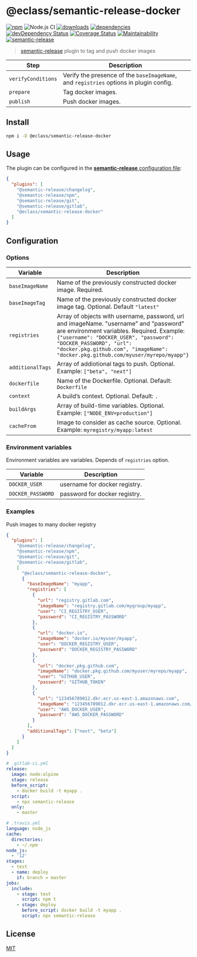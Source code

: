 # @eclass/semantic-release-docker

[![npm](https://img.shields.io/npm/v/@eclass/semantic-release-docker.svg)](https://www.npmjs.com/package/@eclass/semantic-release-docker)
![Node.js CI](https://github.com/eclass/semantic-release-docker/workflows/Node.js%20CI/badge.svg)
[![downloads](https://img.shields.io/npm/dt/@eclass/semantic-release-docker.svg)](https://www.npmjs.com/package/@eclass/semantic-release-docker)
[![dependencies](https://img.shields.io/david/eclass/semantic-release-docker.svg)](https://david-dm.org/eclass/semantic-release-docker)
[![devDependency Status](https://img.shields.io/david/dev/eclass/semantic-release-docker.svg)](https://david-dm.org/eclass/semantic-release-docker#info=devDependencies)
[![Coverage Status](https://coveralls.io/repos/github/eclass/semantic-release-docker/badge.svg?branch=master)](https://coveralls.io/github/eclass/semantic-release-docker?branch=master)
[![Maintainability](https://api.codeclimate.com/v1/badges/88355a0bbb92e6a01834/maintainability)](https://codeclimate.com/github/eclass/semantic-release-docker/maintainability)
[![semantic-release](https://img.shields.io/badge/%20%20%F0%9F%93%A6%F0%9F%9A%80-semantic--release-e10079.svg)](https://github.com/semantic-release/semantic-release)

> [semantic-release](https://github.com/semantic-release/semantic-release) plugin to tag and push docker images

| Step               | Description                                                                            |
| ------------------ | -------------------------------------------------------------------------------------- |
| `verifyConditions` | Verify the presence of the `baseImageName`, and `registries` options in plugin config. |
| `prepare`          | Tag docker images.                                                                     |
| `publish`          | Push docker images.                                                                    |

## Install

```bash
npm i -D @eclass/semantic-release-docker
```

## Usage

The plugin can be configured in the [**semantic-release** configuration file](https://github.com/semantic-release/semantic-release/blob/caribou/docs/usage/configuration.md#configuration):

```json
{
  "plugins": [
    "@semantic-release/changelog",
    "@semantic-release/npm",
    "@semantic-release/git",
    "@semantic-release/gitlab",
    "@eclass/semantic-release-docker"
  ]
}
```

## Configuration

### Options

| Variable         | Description                                                                                                                                                                                                                                                                                 |
| ---------------- | ------------------------------------------------------------------------------------------------------------------------------------------------------------------------------------------------------------------------------------------------------------------------------------------- |
| `baseImageName`  | Name of the previously constructed docker image. Required.                                                                                                                                                                                                                                  |
| `baseImageTag`   | Name of the previously constructed docker image tag. Optional. Default `"latest"`                                                                                                                                                                                                           |
| `registries`     | Array of objects with username, password, url and imageName. "username" and "password" are environment variables. Required. Example: `{"username": "DOCKER_USER", "password": "DOCKER_PASSWORD", "url": "docker.pkg.github.com", "imageName": "docker.pkg.github.com/myuser/myrepo/myapp"}` |
| `additionalTags` | Array of addiotional tags to push. Optional. Example: `["beta", "next"]`                                                                                                                                                                                                                    |
| `dockerfile`     | Name of the Dockerfile. Optional. Default: `Dockerfile`                                                                                                                                                                                                                                     |
| `context`        | A build’s context. Optional. Default: `.`                                                                                                                                                                                                                                                   |
| `buildArgs`      | Array of build-time variables. Optional. Example: `["NODE_ENV=production"]`                                                                                                                                                                                                                 |
| `cacheFrom`      | Image to consider as cache source. Optional. Example: `myregistry/myapp:latest`                                                                                                                                                                                                             |

### Environment variables

Environment variables are variables. Depends of `registries` option.

| Variable          | Description                   |
| ----------------- | ----------------------------- |
| `DOCKER_USER`     | username for docker registry. |
| `DOCKER_PASSWORD` | password for docker registry. |

### Examples

Push images to many docker registry

```json
{
  "plugins": [
    "@semantic-release/changelog",
    "@semantic-release/npm",
    "@semantic-release/git",
    "@semantic-release/gitlab",
    [
      "@eclass/semantic-release-docker",
      {
        "baseImageName": "myapp",
        "registries": [
          {
            "url": "registry.gitlab.com",
            "imageName": "registry.gitlab.com/mygroup/myapp",
            "user": "CI_REGISTRY_USER",
            "password": "CI_REGISTRY_PASSWORD"
          },
          {
            "url": "docker.io",
            "imageName": "docker.io/myuser/myapp",
            "user": "DOCKER_REGISTRY_USER",
            "password": "DOCKER_REGISTRY_PASSWORD"
          },
          {
            "url": "docker.pkg.github.com",
            "imageName": "docker.pkg.github.com/myuser/myrepo/myapp",
            "user": "GITHUB_USER",
            "password": "GITHUB_TOKEN"
          },
          {
            "url": "123456789012.dkr.ecr.us-east-1.amazonaws.com",
            "imageName": "123456789012.dkr.ecr.us-east-1.amazonaws.com/myapp",
            "user": "AWS_DOCKER_USER",
            "password": "AWS_DOCKER_PASSWORD"
          }
        ],
        "additionalTags": ["next", "beta"]
      }
    ]
  ]
}
```

```yml
# .gitlab-ci.yml
release:
  image: node:alpine
  stage: release
  before_script:
    - docker build -t myapp .
  script:
    - npx semantic-release
  only:
    - master
```

```yml
# .travis.yml
language: node_js
cache:
  directories:
    - ~/.npm
node_js:
  - '12'
stages:
  - test
  - name: deploy
    if: branch = master
jobs:
  include:
    - stage: test
      script: npm t
    - stage: deploy
      before_script: docker build -t myapp .
      script: npx semantic-release
```

## License

[MIT](https://tldrlegal.com/license/mit-license)
